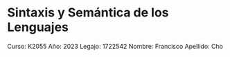 # Sintaxis y Semántica de los Lenguajes
Curso: K2055
Año: 2023
Legajo: 1722542
Nombre: Francisco
Apellido: Cho
